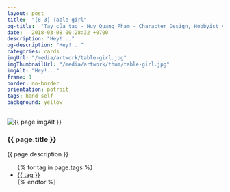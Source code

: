 ```yaml
---
layout: post
title:  "[8 3] Table girl"
og-title:  "Tay của tao - Huy Quang Pham - Character Design, Hobbyist Artist"
date:   2018-03-08 00:28:32 +0700
description: "Hey!..."
og-description: "Hey!..."
categories: cards
imgUrl: "/media/artwork/table-girl.jpg"
imgThumbnailUrl: "/media/artwork/thum/table-girl.jpg"
imgAlt: "Hey!..."
frame: 1
border: no-border
orientation: potrait
tags: hand self
background: yellow
---
```

<article class="content">
  <div class="wrapper wrapper-img">
    <img id="c" class="pic {% if page.frame %}{{ "pic-frame" }}{% endif %}" src="{{ page.imgUrl | absolute_url }}" alt="{{ page.imgAlt }}" style="background-color: {{ page.background }}" />
  </div>
  <h3 class="title">{{ page.title }}</h3>
  <p class="des">{{ page.description }}</p>
  <ul class="tags">
    {% for tag in page.tags %}
      <li><a href="#">{{ tag }}</a></li>
    {% endfor %}
  </ul>
</article>
